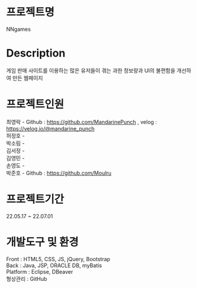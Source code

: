 # 프로젝트명 <br>
NNgames
# Description <br>
게임 판매 사이트를 이용하는 많은 유저들이 겪는 과한 정보량과 UI의 불편함을 개선하여 만든 웹페이지
# 프로젝트인원 <br>
  최영락 - Github : https://github.com/MandarinePunch , velog : https://velog.io/@mandarine_punch <br>
  허정호 - <br>
  박소림 - <br>
  김서정 - <br>
  김영민 - <br>
  손영도 - <br>
  박준호 - Github : https://github.com/Moulru<br>
# 프로젝트기간 <br>
22.05.17 ~ 22.07.01
# 개발도구 및 환경 <br>
  Front : HTML5, CSS, JS, jQuery, Bootstrap <br>
  Back : Java, JSP, ORACLE DB, myBatis <br>
  Platform : Eclipse, DBeaver <br>
  형상관리 : GitHub <br>
